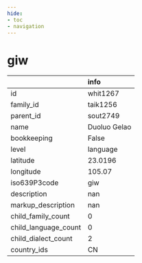 ```yaml
---
hide:
- toc
- navigation
---
```

# giw
|                      | info         |
|:---------------------|:-------------|
| id                   | whit1267     |
| family_id            | taik1256     |
| parent_id            | sout2749     |
| name                 | Duoluo Gelao |
| bookkeeping          | False        |
| level                | language     |
| latitude             | 23.0196      |
| longitude            | 105.07       |
| iso639P3code         | giw          |
| description          | nan          |
| markup_description   | nan          |
| child_family_count   | 0            |
| child_language_count | 0            |
| child_dialect_count  | 2            |
| country_ids          | CN           |
